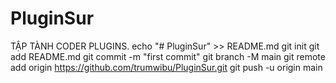 # PluginSur
TẬP TÀNH CODER PLUGINS.
echo "# PluginSur" >> README.md
git init
git add README.md
git commit -m "first commit"
git branch -M main
git remote add origin https://github.com/trumwibu/PluginSur.git
git push -u origin main
